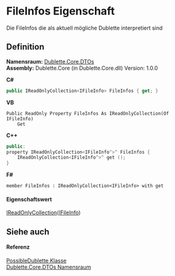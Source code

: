 # FileInfos Eigenschaft


Die FileInfos die als aktuell mögliche Dublette interpretiert sind



## Definition
**Namensraum:** <a href="95a81661-c16d-3c1b-79fb-936700d450bf">Dublette.Core.DTOs</a>  
**Assembly:** Dublette.Core (in Dublette.Core.dll) Version: 1.0.0

**C#**
``` C#
public IReadOnlyCollection<IFileInfo> FileInfos { get; }
```
**VB**
``` VB
Public ReadOnly Property FileInfos As IReadOnlyCollection(Of IFileInfo)
	Get
```
**C++**
``` C++
public:
property IReadOnlyCollection<IFileInfo^>^ FileInfos {
	IReadOnlyCollection<IFileInfo^>^ get ();
}
```
**F#**
``` F#
member FileInfos : IReadOnlyCollection<IFileInfo> with get
```



#### Eigenschaftswert
<a href="https://learn.microsoft.com/dotnet/api/system.collections.generic.ireadonlycollection-1" target="_blank" rel="noopener noreferrer">IReadOnlyCollection</a>(<a href="d9482989-6c54-4f59-09d2-458b695230c7">IFileInfo</a>)

## Siehe auch


#### Referenz
<a href="fd4e4389-faeb-b2d7-41b8-ac3812b6351b">PossibleDublette Klasse</a>  
<a href="95a81661-c16d-3c1b-79fb-936700d450bf">Dublette.Core.DTOs Namensraum</a>  
